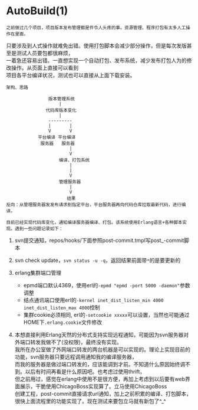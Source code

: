 AutoBuild(1)
============

    之前做过几个项目，项目版本发布管理都是件令人头疼的事。资源管理、程序打包有太多人工操作在里面，  
只要涉及到人式操作就难免出错。使用打包脚本会减少部分操作，但是每次发版甚至是测试人员要包都很麻烦，  
一着急还容易出错。一直想实现一个自动打包、发布系统，减少发布打包人为的修改操作。从页面上直接可以看到  
项目各平台编译状况，测试也可以直接从上面下载安装。

    架构、思路

                    版本管理系统
                        |
                   代码库版本变化
                        |
                    ---------
                    |       |
                    V       V
                平台编译 平台编译
                 服务器   服务器
                            |
                            V
                        编译、打包系统
                            |
                            |
                            V
                        管理服务器
                            |
                            V
                           结果
    反向：从管理服务器发发布请求到指定平台，平台服务器再向代码仓库拉取最新代码，进行编译。

    目前已经实现代码库变化，通知编译服务器编译、打包。该系统使用Erlang语言+各种脚本实现。遇到一些问题记录如下：

1. svn提交通知，repos/hooks/下面参照post-commit.tmpl写post_-commit脚本

2. svn check update，`svn status -u -q`，返回结果前面带`*`的是要更新的

3. erlang集群端口管理  
    * epmd端口默认4369，使用erl的`-epmd "epmd -port 5000 -daemon"`参数调整
    * 结点通讯端口使用erl的`-kernel inet_dist_listen_min 4000 inet_dist_listen_max 4000`控制
    * 集群cookie必须相同, erl的`-setcookie xxxxx`可以设置，当然也可能通过HOME下`.erlang.cookie`文件修改

4. 本想直接利用Erlang天然的分布式支持实现远程通知，可能因为svn服务器对外端口转发我做不了(没权限)，最终没有实现。  
我所在办公室做了外网端口转发的两台机器是可以实现的。理论上实现目前的功能，svn服务器只要远程调用通知我的编译服务器，  
而我的服务器是做过端口转发的，应该能调到才前。不知道什么原因始终调不到。以后有时间再看是什么原因吧。也考虑过使用thrift，  
但之前用过，感觉在erlang中使用不是很方便，再加上考虑到以后要有web界面展示，干脆使用ChicagoBoss实现算了。立马使用ChicagoBoss  
创建工程，post-commit直接请求url通知，加上之前积累的编译、打包脚本，很快上面流程里的功能实现了。现在测试来要包立马就有新包了^_^

